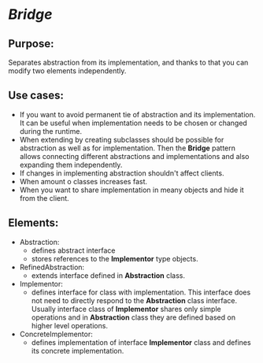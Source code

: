 # ***Bridge***

## Purpose:
Separates abstraction from its implementation, and thanks to that you can modify two elements independently.

## Use cases:
- If you want to avoid permanent tie of abstraction and its implementation. It can be useful when implementation needs to be chosen or changed during the runtime.
- When extending by creating subclasses should be possible for abstraction as well as for implementation. Then the __Bridge__ pattern allows connecting different abstractions and implementations and also expanding them independently.
- If changes in implementing abstraction shouldn't affect clients.
- When amount o classes increases fast.
- When you want to share implementation in meany objects and hide it from the client.

## Elements:
- Abstraction:
  - defines abstract interface
  - stores references to the __Implementor__ type objects.
- RefinedAbstraction:
  - extends interface defined in __Abstraction__ class.
- Implementor:
  - defines interface for class with implementation. This interface does not need to directly respond to the __Abstraction__ class interface. Usually interface class of __Implementor__ shares only simple operations and in __Abstraction__ class they are defined based on higher level operations.
- ConcreteImplementor:
  - defines implementation of interface __Implementor__ class and defines its concrete implementation.